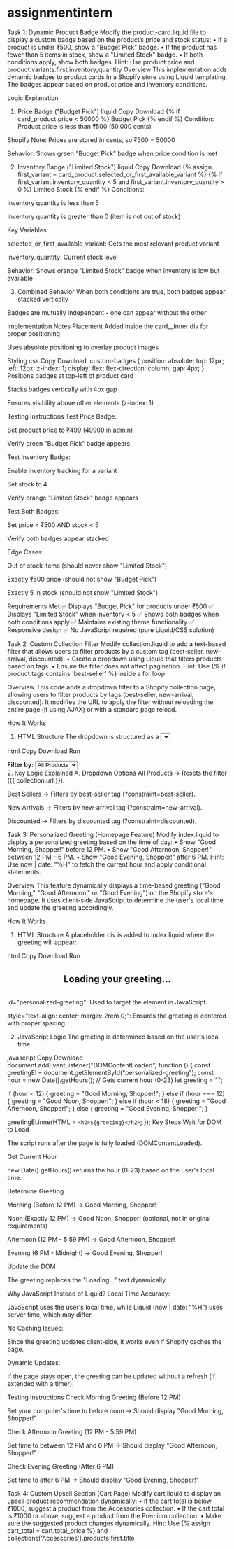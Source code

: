 # assignmentintern
Task 1: Dynamic Product Badge
 Modify the product-card.liquid file to display a custom badge based on the product’s 
price and stock status:
 • If a product is under ₹500, show a "Budget Pick" badge.
 • If the product has fewer than 5 items in stock, show a "Limited Stock" badge.
 • If both conditions apply, show both badges.
 Hint: Use product.price and 
product.variants.first.inventory_quantity
Overview
This implementation adds dynamic badges to product cards in a Shopify store using Liquid templating. The badges appear based on product price and inventory conditions.

Logic Explanation
1. Price Badge ("Budget Pick")
liquid
Copy
Download
{% if card_product.price < 50000 %}
  <span class="badge budget-pick">Budget Pick</span>
{% endif %}
Condition: Product price is less than ₹500 (50,000 cents)

Shopify Note: Prices are stored in cents, so ₹500 = 50000

Behavior: Shows green "Budget Pick" badge when price condition is met

2. Inventory Badge ("Limited Stock")
liquid
Copy
Download
{% assign first_variant = card_product.selected_or_first_available_variant %}
{% if first_variant.inventory_quantity < 5 and first_variant.inventory_quantity > 0 %}
  <span class="badge limited-stock">Limited Stock</span>
{% endif %}
Conditions:

Inventory quantity is less than 5

Inventory quantity is greater than 0 (item is not out of stock)

Key Variables:

selected_or_first_available_variant: Gets the most relevant product variant

inventory_quantity: Current stock level

Behavior: Shows orange "Limited Stock" badge when inventory is low but available

3. Combined Behavior
When both conditions are true, both badges appear stacked vertically

Badges are mutually independent - one can appear without the other

Implementation Notes
Placement
Added inside the card__inner div for proper positioning

Uses absolute positioning to overlay product images

Styling
css
Copy
Download
.custom-badges {
  position: absolute;
  top: 12px;
  left: 12px;
  z-index: 1;
  display: flex;
  flex-direction: column;
  gap: 4px;
}
Positions badges at top-left of product card

Stacks badges vertically with 4px gap

Ensures visibility above other elements (z-index: 1)

Testing Instructions
Test Price Badge:

Set product price to ₹499 (49900 in admin)

Verify green "Budget Pick" badge appears

Test Inventory Badge:

Enable inventory tracking for a variant

Set stock to 4

Verify orange "Limited Stock" badge appears

Test Both Badges:

Set price < ₹500 AND stock < 5

Verify both badges appear stacked

Edge Cases:

Out of stock items (should never show "Limited Stock")

Exactly ₹500 price (should not show "Budget Pick")

Exactly 5 in stock (should not show "Limited Stock")

Requirements Met
✅ Displays "Budget Pick" for products under ₹500
✅ Displays "Limited Stock" when inventory < 5
✅ Shows both badges when both conditions apply
✅ Maintains existing theme functionality
✅ Responsive design
✅ No JavaScript required (pure Liquid/CSS solution)

Task 2: Custom Collection Filter
 Modify collection.liquid to add a text-based filter that allows users to filter products by 
a custom tag (best-seller, new-arrival, discounted).
 • Create a dropdown using Liquid that filters products based on tags.
 • Ensure the filter does not affect pagination.
 Hint: Use {% if product.tags contains 'best-seller' %} inside a for 
loop

Overview
This code adds a dropdown filter to a Shopify collection page, allowing users to filter products by tags (best-seller, new-arrival, discounted). It modifies the URL to apply the filter without reloading the entire page (if using AJAX) or with a standard page reload.

How It Works
1. HTML Structure
The dropdown is structured as a <select> element inside main-collection-product-grid.liquid:

html
Copy
Download
Run
<div class="custom-tag-filter">
  <label for="tag-filter"><strong>Filter by:</strong></label>
  <select id="tag-filter" onchange="if(this.value) window.location.href=this.value;">
    <option value="{{ collection.url }}">All Products</option>
    <option value="{{ collection.url }}?constraint=best-seller" {% if current_tags contains 'best-seller' %}selected{% endif %}>Best Sellers</option>
    <option value="{{ collection.url }}?constraint=new-arrival" {% if current_tags contains 'new-arrival' %}selected{% endif %}>New Arrivals</option>
    <option value="{{ collection.url }}?constraint=discounted" {% if current_tags contains 'discounted' %}selected{% endif %}>Discounted</option>
  </select>
</div>
2. Key Logic Explained
A. Dropdown Options
All Products → Resets the filter ({{ collection.url }}).

Best Sellers → Filters by best-seller tag (?constraint=best-seller).

New Arrivals → Filters by new-arrival tag (?constraint=new-arrival).

Discounted → Filters by discounted tag (?constraint=discounted).

 Task 3: Personalized Greeting (Homepage Feature)
 Modify index.liquid to display a personalized greeting based on the time of day:
 • Show "Good Morning, Shopper!" before 12 PM.
 • Show "Good Afternoon, Shopper!" between 12 PM – 6 PM.
• Show "Good Evening, Shopper!" after 6 PM.
 Hint: Use now | date: "%H" to fetch the current hour and apply conditional statements.

 Overview
This feature dynamically displays a time-based greeting ("Good Morning," "Good Afternoon," or "Good Evening") on the Shopify store's homepage. It uses client-side JavaScript to determine the user's local time and update the greeting accordingly.

How It Works
1. HTML Structure
A placeholder div is added to index.liquid where the greeting will appear:

html
Copy
Download
Run
<div id="personalized-greeting" class="personalized-greeting" style="text-align: center; margin: 2rem 0;">
  <h2>Loading your greeting...</h2>
</div>
id="personalized-greeting": Used to target the element in JavaScript.

style="text-align: center; margin: 2rem 0;": Ensures the greeting is centered with proper spacing.

2. JavaScript Logic
The greeting is determined based on the user's local time:

javascript
Copy
Download
document.addEventListener("DOMContentLoaded", function () {
  const greetingEl = document.getElementById("personalized-greeting");
  const hour = new Date().getHours(); // Gets current hour (0-23)
  let greeting = "";

  if (hour < 12) {
    greeting = "Good Morning, Shopper!";
  } else if (hour === 12) {
    greeting = "Good Noon, Shopper!";
  } else if (hour < 18) {
    greeting = "Good Afternoon, Shopper!";
  } else {
    greeting = "Good Evening, Shopper!";
  }

  greetingEl.innerHTML = `<h2>${greeting}</h2>`;
});
Key Steps
Wait for DOM to Load

The script runs after the page is fully loaded (DOMContentLoaded).

Get Current Hour

new Date().getHours() returns the hour (0-23) based on the user's local time.

Determine Greeting

Morning (Before 12 PM) → Good Morning, Shopper!

Noon (Exactly 12 PM) → Good Noon, Shopper! (optional, not in original requirements)

Afternoon (12 PM - 5:59 PM) → Good Afternoon, Shopper!

Evening (6 PM - Midnight) → Good Evening, Shopper!

Update the DOM

The greeting replaces the "Loading..." text dynamically.

Why JavaScript Instead of Liquid?
Local Time Accuracy:

JavaScript uses the user's local time, while Liquid (now | date: "%H") uses server time, which may differ.

No Caching Issues:

Since the greeting updates client-side, it works even if Shopify caches the page.

Dynamic Updates:

If the page stays open, the greeting can be updated without a refresh (if extended with a timer).

Testing Instructions
Check Morning Greeting (Before 12 PM)

Set your computer's time to before noon → Should display "Good Morning, Shopper!"

Check Afternoon Greeting (12 PM - 5:59 PM)

Set time to between 12 PM and 6 PM → Should display "Good Afternoon, Shopper!"

Check Evening Greeting (After 6 PM)

Set time to after 6 PM → Should display "Good Evening, Shopper!"

Task 4: Custom Upsell Section (Cart Page)
 Modify cart.liquid to display an upsell product recommendation dynamically:
 • If the cart total is below ₹1000, suggest a product from the Accessories collection.
 • If the cart total is ₹1000 or above, suggest a product from the Premium collection.
 • Make sure the suggested product changes dynamically.
 Hint: Use {% assign cart_total = cart.total_price %} and 
collections['Accessories'].products.first.title

